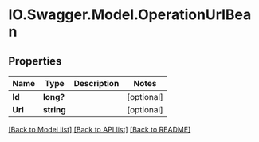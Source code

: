 # IO.Swagger.Model.OperationUrlBean
## Properties

Name | Type | Description | Notes
------------ | ------------- | ------------- | -------------
**Id** | **long?** |  | [optional] 
**Url** | **string** |  | [optional] 

[[Back to Model list]](../README.md#documentation-for-models) [[Back to API list]](../README.md#documentation-for-api-endpoints) [[Back to README]](../README.md)

